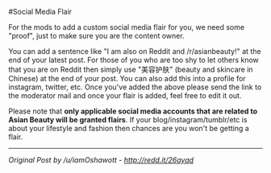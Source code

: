 #Social Media Flair

For the mods to add a custom social media flair for you, we need some "proof", just to make sure you are the content owner.

You can add a sentence like "I am also on Reddit and /r/asianbeauty!" at the end of your latest post. For those of you who are too shy to let others know that you are on Reddit then simply use "美容护肤" (beauty and skincare in Chinese) at the end of your post. You can also add this into a profile for instagram, twitter, etc.  Once you've added the above please send the link to the moderator mail and once your flair is added, feel free to edit it out.


Please note that **only applicable social media accounts that are related to Asian Beauty will be granted flairs**. If your blog/instagram/tumblr/etc is about your lifestyle and fashion then chances are you won't be getting a flair.

***

*Original Post by /u/iamOshawott - http://redd.it/26ayad*
